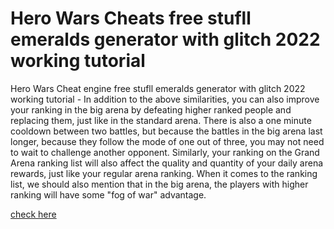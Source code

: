 # Hero Wars Cheats free stufll emeralds generator with glitch 2022 working tutorial

Hero Wars Cheat engine free stufll emeralds generator with glitch 2022 working tutorial - In addition to the above similarities, you can also improve your ranking in the big arena by defeating higher ranked people and replacing them, just like in the standard arena. There is also a one minute cooldown between two battles, but because the battles in the big arena last longer, because they follow the mode of one out of three, you may not need to wait to challenge another opponent. Similarly, your ranking on the Grand Arena ranking list will also affect the quality and quantity of your daily arena rewards, just like your regular arena ranking. When it comes to the ranking list, we should also mention that in the big arena, the players with higher ranking will have some "fog of war" advantage.

<a href="https://cheatstc.com/hero-wars/">check here</a>

